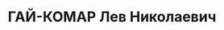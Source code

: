 ---
title: ГАЙ-КОМАР Лев Николаевич
description: 'Род. в 1899, г. Винница.

  Приговор: 23.11.1937 – ВМН'
---